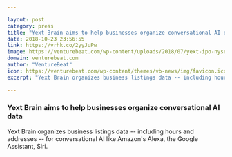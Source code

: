 ```yaml
---

layout: post
category: press
title: "Yext Brain aims to help businesses organize conversational AI data"
date: 2018-10-23 23:56:55
link: https://vrhk.co/2yyJuPw
image: https://venturebeat.com/wp-content/uploads/2018/07/yext-ipo-nyse-venturebeat-2.jpg?fit=578%2C325&strip=all
domain: venturebeat.com
author: "VentureBeat"
icon: https://venturebeat.com/wp-content/themes/vb-news/img/favicon.ico
excerpt: "Yext Brain organizes business listings data -- including hours and addresses -- for conversational AI like Amazon's Alexa, the Google Assistant, Siri."

---
```


### Yext Brain aims to help businesses organize conversational AI data

Yext Brain organizes business listings data -- including hours and addresses -- for conversational AI like Amazon's Alexa, the Google Assistant, Siri.